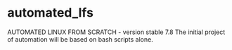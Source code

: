 # automated_lfs
AUTOMATED LINUX FROM SCRATCH - version stable 7.8
The initial project of automation will be based on bash scripts alone. 
